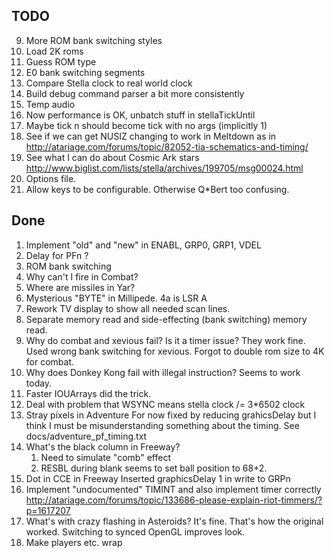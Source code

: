 TODO
----

9. More ROM bank switching styles
13. Load 2K roms
14. Guess ROM type
15. E0 bank switching segments
16. Compare Stella clock to real world clock
17. Build debug command parser a bit more consistently
18. Temp audio
20. Now performance is OK, unbatch stuff in stellaTickUntil
21. Maybe tick n should become tick with no args (implicitly 1)
24. See if we can get NUSIZ changing to work in Meltdown as in
    http://atariage.com/forums/topic/82052-tia-schematics-and-timing/
27. See what I can do about Cosmic Ark stars
    http://www.biglist.com/lists/stella/archives/199705/msg00024.html
28. Options file.
29. Allow keys to be configurable. Otherwise Q*Bert too confusing.

Done
----

1. Implement "old" and "new" in ENABL, GRP0, GRP1, VDEL
2. Delay for PFn ?
3. ROM bank switching
5. Why can't I fire in Combat?
4. Where are missiles in Yar?
10. Mysterious "BYTE" in Millipede. 4a is LSR A
12. Rework TV display to show all needed scan lines.
11. Separate memory read and side-effecting (bank switching) memory read.
17. Why do combat and xevious fail? Is it a timer issue?
    They work fine.
    Used wrong bank switching for xevious.
    Forgot to double rom size to 4K for combat.
8. Why does Donkey Kong fail with illegal instruction?
    Seems to work today.
6. Faster
    IOUArrays did the trick.
7. Deal with problem that WSYNC means stella clock /= 3*6502 clock
22. Stray pixels in Adventure
    For now fixed by reducing grahicsDelay but I think I must be
    misunderstanding something about the timing.
    See docs/adventure_pf_timing.txt
19. What's the black column in Freeway?
    1. Need to simulate "comb" effect
    2. RESBL during blank seems to set ball position to 68+2.
26. Dot in CCE in Freeway
    Inserted graphicsDelay 1 in write to GRPn
26. Implement "undocumented" TIMINT and also implement timer correctly
    http://atariage.com/forums/topic/133686-please-explain-riot-timmers/?p=1617207
23. What's with crazy flashing in Asteroids?
    It's fine. That's how the original worked. Switching to synced OpenGL improves look.
25. Make players etc. wrap

